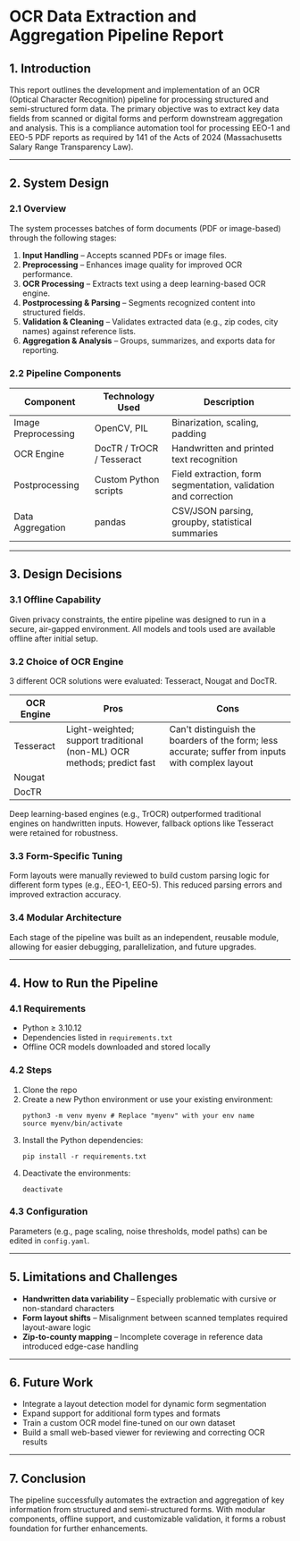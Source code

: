 # **OCR Data Extraction and Aggregation Pipeline Report**

## **1. Introduction**

This report outlines the development and implementation of an OCR (Optical Character Recognition) pipeline for processing structured and semi-structured form data. The primary objective was to extract key data fields from scanned or digital forms and perform downstream aggregation and analysis. This is a compliance automation tool for processing EEO-1 and EEO-5 PDF reports as required by 141 of the Acts of 2024 (Massachusetts Salary Range Transparency Law). 

---

## **2. System Design**

### **2.1 Overview**

The system processes batches of form documents (PDF or image-based) through the following stages:

1. **Input Handling** – Accepts scanned PDFs or image files.  
2. **Preprocessing** – Enhances image quality for improved OCR performance.  
3. **OCR Processing** – Extracts text using a deep learning-based OCR engine.  
4. **Postprocessing & Parsing** – Segments recognized content into structured fields.  
5. **Validation & Cleaning** – Validates extracted data (e.g., zip codes, city names) against reference lists.  
6. **Aggregation & Analysis** – Groups, summarizes, and exports data for reporting. 


### **2.2 Pipeline Components**

| Component           | Technology Used            | Description                                    |
|---------------------|-----------------------------|------------------------------------------------|
| Image Preprocessing | OpenCV, PIL                 | Binarization, scaling, padding                |
| OCR Engine          | DocTR / TrOCR / Tesseract   | Handwritten and printed text recognition       |
| Postprocessing      | Custom Python scripts       | Field extraction, form segmentation, validation and correction            |
| Data Aggregation    | pandas                      | CSV/JSON parsing, groupby, statistical summaries |

---

## **3. Design Decisions**

### **3.1 Offline Capability**

Given privacy constraints, the entire pipeline was designed to run in a secure, air-gapped environment. All models and tools used are available offline after initial setup.

### **3.2 Choice of OCR Engine**

3 different OCR solutions were evaluated: Tesseract, Nougat and DocTR.

| OCR Engine           | Pros            | Cons                                    |
|---------------------|-----------------------------|------------------------------------------------|
| Tesseract | Light-weighted; support traditional (non-ML) OCR methods; predict fast | Can't distinguish the boarders of the form; less accurate; suffer from inputs with complex layout  |
| Nougat |  |  |
| DocTR |  |  |
Deep learning-based engines (e.g., TrOCR) outperformed traditional engines on handwritten inputs. However, fallback options like Tesseract were retained for robustness.

### **3.3 Form-Specific Tuning**

Form layouts were manually reviewed to build custom parsing logic for different form types (e.g., EEO-1, EEO-5). This reduced parsing errors and improved extraction accuracy.

### **3.4 Modular Architecture**

Each stage of the pipeline was built as an independent, reusable module, allowing for easier debugging, parallelization, and future upgrades.

---

## **4. How to Run the Pipeline**

### **4.1 Requirements**

- Python ≥ 3.10.12
- Dependencies listed in `requirements.txt`  
- Offline OCR models downloaded and stored locally  

### **4.2 Steps**

1. Clone the repo
2. Create a new Python environment or use your existing environment:
    ```shell
    python3 -m venv myenv # Replace "myenv" with your env name
    source myenv/bin/activate
    ```
3. Install the Python dependencies:
    ```shell
    pip install -r requirements.txt
    ```
3. Deactivate the environments:
    ```shell
    deactivate
    ```
    
### **4.3 Configuration**

Parameters (e.g., page scaling, noise thresholds, model paths) can be edited in `config.yaml`.

---


## **5. Limitations and Challenges**

- **Handwritten data variability** – Especially problematic with cursive or non-standard characters  
- **Form layout shifts** – Misalignment between scanned templates required layout-aware logic  
- **Zip-to-county mapping** – Incomplete coverage in reference data introduced edge-case handling

---

## **6. Future Work**

- Integrate a layout detection model for dynamic form segmentation  
- Expand support for additional form types and formats  
- Train a custom OCR model fine-tuned on our own dataset  
- Build a small web-based viewer for reviewing and correcting OCR results

---

## **7. Conclusion**

The pipeline successfully automates the extraction and aggregation of key information from structured and semi-structured forms. With modular components, offline support, and customizable validation, it forms a robust foundation for further enhancements.

